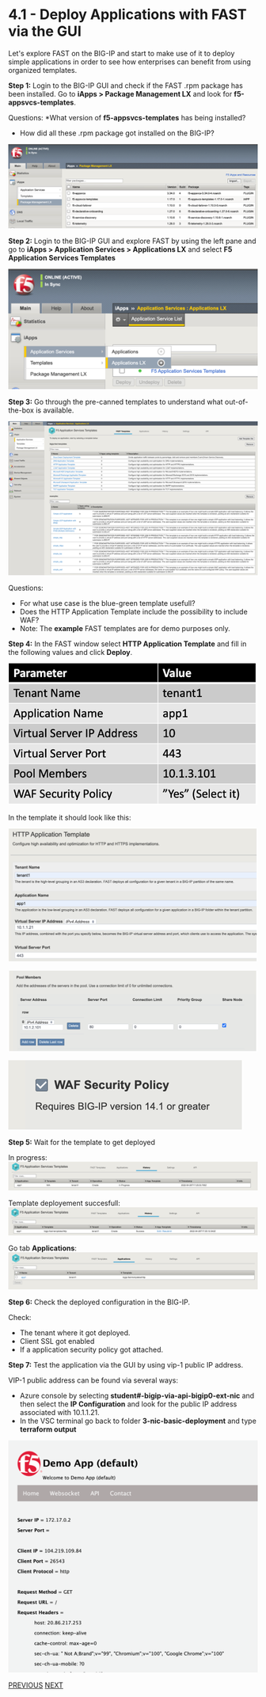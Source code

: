 # 4.1 - Deploy Applications with FAST via the GUI

Let's explore FAST on the BIG-IP and start to make use of it to deploy simple applications in order to see how enterprises can benefit from using organized templates.

**Step 1:** Login to the BIG-IP GUI and check if the FAST .rpm package has been installed. Go to **iApps > Package Management LX** and look for **f5-appsvcs-templates**.

Questions:
*What version of **f5-appsvcs-templates** has being installed?
* How did all these .rpm package got installed on the BIG-IP?

![](../png/module4/task4_1_p1.png)

**Step 2:** Login to the BIG-IP GUI and explore FAST by using the left pane and go to **iApps > Application Services > Applications LX** and select **F5 Application Services Templates**

![](../png/module4/task4_1_p2.png)

**Step 3:** Go through the pre-canned templates to understand what out-of-the-box is available.

![](../png/module4/task4_1_p3.png)

Questions:
* For what use case is the blue-green template usefull?
* Does the HTTP Application Template include the possibility to include WAF?
* Note: The **example** FAST templates are for demo purposes only.

**Step 4:** In the FAST window select **HTTP Application Template** and fill in the following values and click **Deploy**.

![](../png/module4/task4_1_p4.png)

In the template it should look like this:

![](../png/module4/task4_1_p5.png)

![](../png/module4/task4_1_p6.png)

![](../png/module4/task4_1_p7.png)

**Step 5:** Wait for the template to get deployed

In progress:
![](../png/module4/task4_1_p8.png)

Template deployement succesfull:
![](../png/module4/task4_1_p9.png)

Go tab **Applications**:
![](../png/module4/task4_1_p10.png)


**Step 6:** Check the deployed configuration in the BIG-IP.

Check:
* The tenant where it got deployed.
* Client SSL got enabled
* If a application security policy got attached.

**Step 7:** Test the application via the GUI by using vip-1 public IP address.

VIP-1 public address can be found via several ways:
* Azure console by selecting **student#-bigip-via-api-bigip0-ext-nic** and then select the **IP Configuration** and look for the public IP address associated with 10.1.1.21.
* In the VSC terminal go back to folder **3-nic-basic-deployment** and type **terraform output**

![](../png/module4/task4_1_p11.png)

[PREVIOUS](module_4/module_4.md)      [NEXT](module_4/task4_2.md)